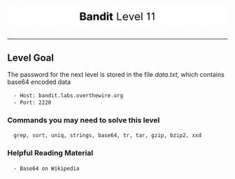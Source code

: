 # ![Bandit Level 11](https://github.com/YunusEmreAlps/Scenarios/blob/master/CTF/ctf-bandit/Bandit%20Assets/Bandit11.png?raw=true)

---

## Level Goal

The password for the next level is stored in the file *data.txt*, which contains base64 encoded data

``` {.sh}
  - Host: bandit.labs.overthewire.org
  - Port: 2220
```

### Commands you may need to solve this level

``` {.sh}
  grep, sort, uniq, strings, base64, tr, tar, gzip, bzip2, xxd
```

### Helpful Reading Material

``` {.sh}
  - Base64 on Wikipedia
```
